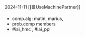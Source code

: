 2024-11-11
[[🟩UseMachinePartner]]
- comp.alg: matin, marius, 
- prob.comp members
- #iai_hmc , #iai_ppl 